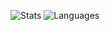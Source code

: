 ![Stats](https://github-readme-stats.vercel.app/api?include_all_commits=true&username=rajgoel)
![Languages](https://github-readme-stats.vercel.app/api/top-langs/?username=rajgoel)

